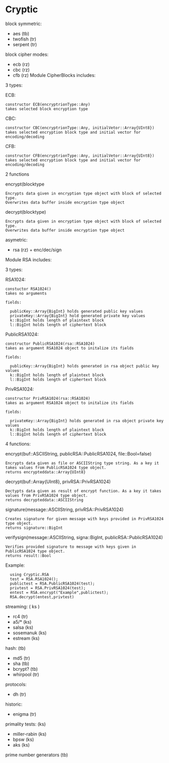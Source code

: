 # Cryptic

block symmetric:
- aes (tb)
- twofish (tr)
- serpent (tr)

block cipher modes:
- ecb (rz)
- cbc (rz)
- cfb (rz)
Module CipherBlocks includes:

3 types:

  ECB:

    constructor ECB(encryptrionType::Any)
    takes selected block encryption type
  CBC:

    constructor CBC(encryptrionType::Any, initialVetor::Array{UInt8})
    takes selected encryption block type and initial vector for encoding/decoding
  CFB:

    constructor CFB(encryptrionType::Any, initialVetor::Array{UInt8})
    takes selected encryption block type and initial vector for encoding/decoding

2 functions

  encrypt(blocktype

    Encrypts data given in encryption type object with block of selected type.
    Overwrites data buffer inside encryption type object

  decrypt(blocktype)

    Encrypts data given in encryption type object with block of selected type.
    Overwrites data buffer inside encryption type object


asymetric:
- rsa (rz) + enc/dec/sign

Module RSA includes:

3 types:

  RSA1024:

    constuctor RSA1024()
    takes no arguments

    fields:

      publicKey::Array{BigInt} holds generated public key values
      privateKey::Array{BigInt} hold generated private key values
      k::BigInt holds length of plaintext block
      l::BigInt holds length of ciphertext block

  PublicRSA1024:

    constructor PublicRSA1024(rsa::RSA1024)
    takes as argument RSA1024 object to initalize its fields

    fields:

      publicKey::Array{BigInt} holds generated in rsa object public key values
      k::BigInt holds length of plaintext block
      l::BigInt holds length of ciphertext block

  PrivRSA1024:

    constructor PrivRSA1024(rsa::RSA1024)
    takes as argument RSA1024 object to initalize its fields

    fields:

      privateKey::Array{BigInt} holds generated in rsa object private key values
      k::BigInt holds length of plaintext block
      l::BigInt holds length of ciphertext block

4 functions:

  encrypt(buf::ASCIIString, publicRSA::PublicRSA1024, file::Bool=false)

    Encrypts data given as file or ASCIIString type string. As a key it takes values from PublicRSA1024 type object.
    returns encrypteddata::Array{UInt8}

  decrypt(buf::Array{UInt8}, privRSA::PrivRSA1024)

    Dectypts data given as result of encrypt function. As a key it takes values from PrivRSA1024 type object.
    returns decrypteddata::ASCIIString

  signature(message::ASCIIString, privRSA::PrivRSA1024)

    Creates signature for given message with keys provided in PrivRSA1024 type object.
    returns signature::BigInt

  verifysign(message::ASCIIString, signa::BigInt, publicRSA::PublicRSA1024)

    Verifies provided signature to message with keys given in PublicRSA1024 type object.
    returns result::Bool

Example:
```
  using Cryptic.RSA
  test = RSA.RSA1024();
  publictest = RSA.PublicRSA1024(test);
  privtest = RSA.PrivRSA1024(test);
  entest = RSA.encrypt("Example",publictest);
  RSA.decrypt(entest,privtest)
```

streaming: ( ks )
- rc4 (tr)
- a5/* (ks)
- salsa (ks)
- sosemanuk (ks)
- estream (ks)

hash: (tb)
-  md5 (tr)
-  sha (tb)
-  bcrypt? (tb)
-  whirpool (tr)

protocols:
-  dh (tr)

historic:
-  enigma (tr)

primality tests: (ks)
- miller-rabin (ks)
- bpsw (ks)
- aks (ks)

prime number generators (tb)
